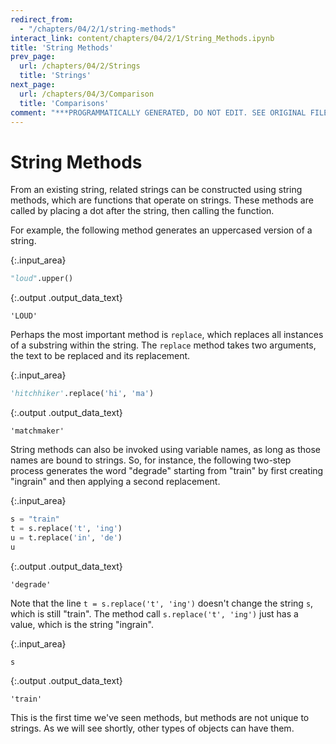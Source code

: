 ```yaml
---
redirect_from:
  - "/chapters/04/2/1/string-methods"
interact_link: content/chapters/04/2/1/String_Methods.ipynb
title: 'String Methods'
prev_page:
  url: /chapters/04/2/Strings
  title: 'Strings'
next_page:
  url: /chapters/04/3/Comparison
  title: 'Comparisons'
comment: "***PROGRAMMATICALLY GENERATED, DO NOT EDIT. SEE ORIGINAL FILES IN /content***"
---
```


# String Methods

From an existing string, related strings can be constructed using string methods, which are functions that operate on strings. These methods are called by placing a dot after the string, then calling the function.

For example, the following method generates an uppercased version of a string.



{:.input_area}
```python
"loud".upper()
```





{:.output .output_data_text}
```
'LOUD'
```



Perhaps the most important method is `replace`, which replaces all instances of a substring within the string. The `replace` method takes two arguments, the text to be replaced and its replacement.



{:.input_area}
```python
'hitchhiker'.replace('hi', 'ma')
```





{:.output .output_data_text}
```
'matchmaker'
```



String methods can also be invoked using variable names, as long as those names are bound to strings. So, for instance, the following two-step process generates the word "degrade" starting from "train" by first creating "ingrain" and then applying a second replacement.



{:.input_area}
```python
s = "train"
t = s.replace('t', 'ing')
u = t.replace('in', 'de')
u
```





{:.output .output_data_text}
```
'degrade'
```



Note that the line `t = s.replace('t', 'ing')` doesn't change the string `s`, which is still "train".  The method call `s.replace('t', 'ing')` just has a value, which is the string "ingrain".



{:.input_area}
```python
s
```





{:.output .output_data_text}
```
'train'
```



This is the first time we've seen methods, but methods are not unique to strings.  As we will see shortly, other types of objects can have them.
